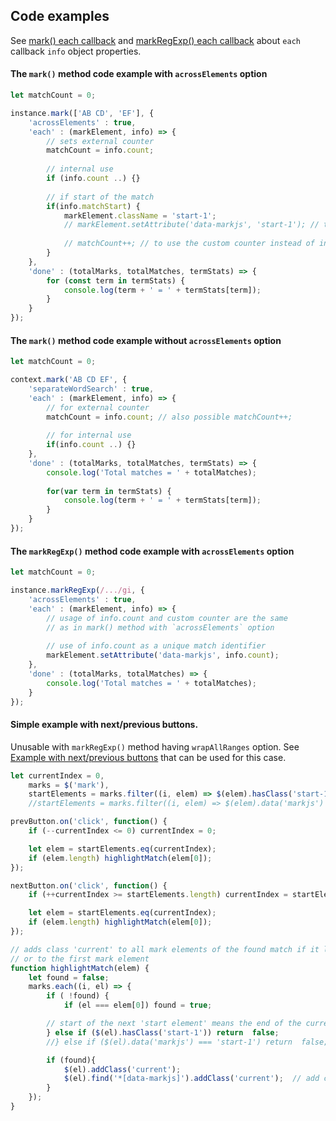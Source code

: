 
## Code examples

See [mark() each callback](mark-method.md#mark-each) and [markRegExp() each callback](markRegExp-method.md#markRegExp-each) about `each` callback `info` object properties.

#### The `mark()` method code example with `acrossElements` option 
``` js
let matchCount = 0;

instance.mark(['AB CD', 'EF'], {
    'acrossElements' : true,
    'each' : (markElement, info) => {
        // sets external counter 
        matchCount = info.count;
    
        // internal use
        if (info.count ..) {}
        
        // if start of the match
        if(info.matchStart) {
            markElement.className = 'start-1';
            // markElement.setAttribute('data-markjs', 'start-1'); // to use the attribute instead of class
            
            // matchCount++; // to use the custom counter instead of info.count
        }
    },
    'done' : (totalMarks, totalMatches, termStats) => {
        for (const term in termStats) {
            console.log(term + ' = ' + termStats[term]);
        }
    }
});
```

#### The `mark()` method code example without `acrossElements` option 
``` js
let matchCount = 0;

context.mark('AB CD EF', {
    'separateWordSearch' : true,
    'each' : (markElement, info) => {
        // for external counter
        matchCount = info.count; // also possible matchCount++;
        
        // for internal use
        if(info.count ..) {}
    },
    'done' : (totalMarks, totalMatches, termStats) => {
        console.log('Total matches = ' + totalMatches);
        
        for(var term in termStats) {
            console.log(term + ' = ' + termStats[term]);
        }
    }
});
```

#### The `markRegExp()` method code example with `acrossElements` option
``` js
let matchCount = 0;

instance.markRegExp(/.../gi, {
    'acrossElements' : true,
    'each' : (markElement, info) => {
        // usage of info.count and custom counter are the same
        // as in mark() method with `acrossElements` option
        
        // use of info.count as a unique match identifier
        markElement.setAttribute('data-markjs', info.count);
    },
    'done' : (totalMarks, totalMatches) => {
        console.log('Total matches = ' + totalMatches);
    }
});
```

#### Simple example with next/previous buttons.
Unusable with `markRegExp()` method having `wrapAllRanges` option. See [Example with next/previous buttons](nesting-overlapping.md#simple-example-with-nextprevious-buttons) that can be used for this case.
``` js
let currentIndex = 0,
    marks = $('mark'),
    startElements = marks.filter((i, elem) => $(elem).hasClass('start-1'));
    //startElements = marks.filter((i, elem) => $(elem).data('markjs') === 'start-1');

prevButton.on('click', function() {
    if (--currentIndex <= 0) currentIndex = 0;

    let elem = startElements.eq(currentIndex);
    if (elem.length) highlightMatch(elem[0]);
});

nextButton.on('click', function() {
    if (++currentIndex >= startElements.length) currentIndex = startElements.length - 1;

    let elem = startElements.eq(currentIndex);
    if (elem.length) highlightMatch(elem[0]);
});

// adds class 'current' to all mark elements of the found match if it located across elements
// or to the first mark element
function highlightMatch(elem) {
    let found = false;
    marks.each((i, el) => {
        if ( !found) {
            if (el === elem[0]) found = true;

        // start of the next 'start element' means the end of the current match
        } else if ($(el).hasClass('start-1')) return  false;
        //} else if ($(el).data('markjs') === 'start-1') return  false;

        if (found){
            $(el).addClass('current');
            $(el).find('*[data-markjs]').addClass('current');  // add class to all descendant too
        }
    });
}
```